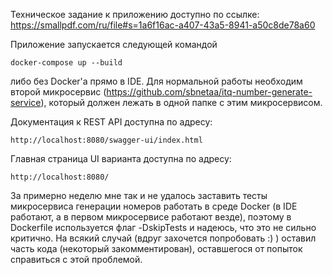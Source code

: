 Техническое задание к приложению доступно по ссылке:
https://smallpdf.com/ru/file#s=1a6f16ac-a407-43a5-8941-a50c8de78a60


Приложение запускается следующей командой

```
docker-compose up --build
```
либо без Docker'а прямо в IDE.
Для нормальной работы необходим второй микросервис (https://github.com/sbnetaa/itq-number-generate-service),
который должен лежать в одной папке с этим микросервисом.

Документация к REST API доступна по адресу:

```
http://localhost:8080/swagger-ui/index.html
```
Главная страница UI варианта доступна по адресу:
```
http://localhost:8080/
```

За примерно неделю мне так и не удалось заставить тесты микросервиса генерации номеров работать в среде Docker
(в IDE работают, а в первом микросервисе работают везде),
поэтому в Dockerfile используется флаг -DskipTests и надеюсь, что это не сильно критично.
На всякий случай (вдруг захочется попробовать :) ) оставил часть кода (некоторый закомментирован),
оставшегося от попыток справиться с этой проблемой.
